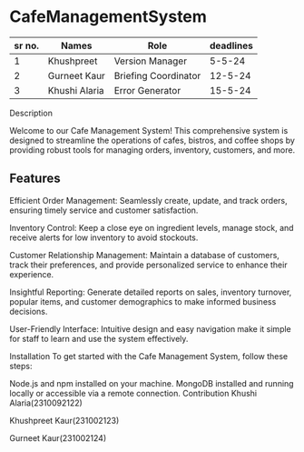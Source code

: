 # CafeManagementSystem

|sr no.|Names|Role|deadlines|
|---|---|----|----|
| 1| Khushpreet| Version Manager| 5-5-24|
| 2| Gurneet Kaur| Briefing Coordinator| 12-5-24|
| 3| Khushi Alaria| Error Generator| 15-5-24|

Description

Welcome to our Cafe Management System! This comprehensive system is designed to streamline the operations of cafes, bistros, and coffee shops by providing robust tools for managing orders, inventory, customers, and more.

## Features

Efficient Order Management: Seamlessly create, update, and track orders, ensuring timely service and customer satisfaction.

Inventory Control: Keep a close eye on ingredient levels, manage stock, and receive alerts for low inventory to avoid stockouts.

Customer Relationship Management: Maintain a database of customers, track their preferences, and provide personalized service to enhance their experience.

Insightful Reporting: Generate detailed reports on sales, inventory turnover, popular items, and customer demographics to make informed business decisions.

User-Friendly Interface: Intuitive design and easy navigation make it simple for staff to learn and use the system effectively.

Installation
To get started with the Cafe Management System, follow these steps:

Node.js and npm installed on your machine.
MongoDB installed and running locally or accessible via a remote connection.
Contribution
Khushi Alaria(2310092122)

Khushpreet Kaur(231002123)

Gurneet Kaur(231002124)

